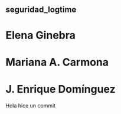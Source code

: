 ## seguridad_logtime
# Elena Ginebra 
# Mariana A. Carmona
# J. Enrique Domínguez
Hola hice un commit
